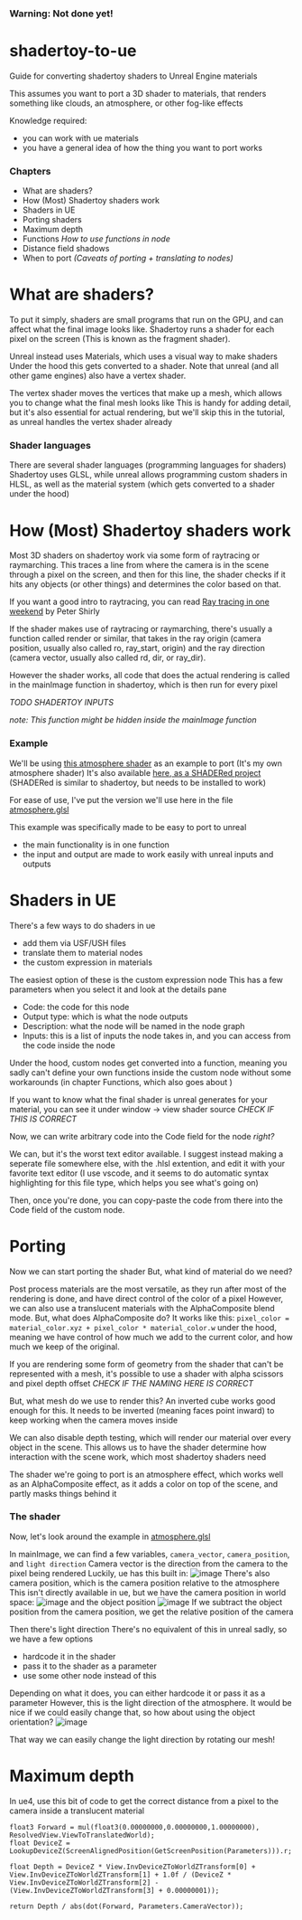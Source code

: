 ### Warning: Not done yet!


# shadertoy-to-ue
Guide for converting shadertoy shaders to Unreal Engine materials

This assumes you want to port a 3D shader to materials, that renders something like clouds, an atmosphere, or other fog-like effects

Knowledge required:
 - you can work with ue materials
 - you have a general idea of how the thing you want to port works

### Chapters
 * What are shaders?
 * How (Most) Shadertoy shaders work
 * Shaders in UE
 * Porting shaders
 * Maximum depth 
 * Functions *How to use functions in node*
 * Distance field shadows
 * When to port *(Caveats of porting + translating to nodes)*

# What are shaders?
To put it simply, shaders are small programs that run on the GPU, and can affect what the final image looks like.
Shadertoy runs a shader for each pixel on the screen (This is known as the fragment shader).

Unreal instead uses Materials, which uses a visual way to make shaders
Under the hood this gets converted to a shader.
Note that unreal (and all other game engines) also have a vertex shader.

The vertex shader moves the vertices that make up a mesh, which allows you to change what the final mesh looks like
This is handy for adding detail, but it's also essential for actual rendering, but we'll skip this in the tutorial, as unreal handles the vertex shader already

### Shader languages
There are several shader languages (programming languages for shaders)
Shadertoy uses GLSL, while unreal allows programming custom shaders in HLSL, as well as the material system (which gets converted to a shader under the hood)

# How (Most) Shadertoy shaders work
Most 3D shaders on shadertoy work via some form of raytracing or raymarching.
This traces a line from where the camera is in the scene through a pixel on the screen, and then for this line, the shader checks if it hits any objects (or other things) and determines the color based on that.

If you want a good intro to raytracing, you can read [Ray tracing in one weekend](https://raytracing.github.io/books/RayTracingInOneWeekend.html) by Peter Shirly

If the shader makes use of raytracing or raymarching, there's usually a function called render or similar, that takes in the ray origin (camera position, usually also called ro, ray_start, origin) and the ray direction (camera vector, usually also called rd, dir, or ray_dir).

However the shader works, all code that does the actual rendering is called in the mainImage function in shadertoy, which is then run for every pixel

*TODO SHADERTOY INPUTS*

*note: This function might be hidden inside the mainImage function*

### Example
We'll be using [this atmosphere shader](https://www.shadertoy.com/view/wlBXWK) as an example to port (It's my own atmosphere shader)
It's also available [here, as a SHADERed project](https://github.com/Dimev/atmosphere-shader) (SHADERed is similar to shadertoy, but needs to be installed to work)

For ease of use, I've put the version we'll use here in the file [atmosphere.glsl](https://github.com/Dimev/shadertoy-to-unreal-engine/blob/main/atmosphere.glsl)

This example was specifically made to be easy to port to unreal
 - the main functionality is in one function
 - the input and output are made to work easily with unreal inputs and outputs

# Shaders in UE
There's a few ways to do shaders in ue
 - add them via USF/USH files
 - translate them to material nodes
 - the custom expression in materials

The easiest option of these is the custom expression node
This has a few parameters when you select it and look at the details pane
 - Code: the code for this node
 - Output type: which is what the node outputs 
 - Description: what the node will be named in the node graph
 - Inputs: this is a list of inputs the node takes in, and you can access from the code inside the node

Under the hood, custom nodes get converted into a function, meaning you sadly can't define your own functions inside the custom node without some workarounds (in chapter Functions, which also goes about )

If you want to know what the final shader is unreal generates for your material, you can see it under window -> view shader source *CHECK IF THIS IS CORRECT*

Now, we can write arbitrary code into the Code field for the node
*right?*

We can, but it's the worst text editor available.
I suggest instead making a seperate file somewhere else, with the .hlsl extention, and edit it with your favorite text editor (I use vscode, and it seems to do automatic syntax highlighting for this file type, which helps you see what's going on)

Then, once you're done, you can copy-paste the code from there into the Code field of the custom node.

# Porting
Now we can start porting the shader
But, what kind of material do we need?

Post process materials are the most versatile, as they run after most of the rendering is done, and have direct control of the color of a pixel
However, we can also use a translucent materials with the AlphaComposite blend mode.
But, what does AlphaComposite do?
It works like this: `pixel_color = material_color.xyz + pixel_color * material_color.w` under the hood, meaning we have control of how much we add to the current color, and how much we keep of the original.

If you are rendering some form of geometry from the shader that can't be represented with a mesh, it's possible to use a shader with alpha scissors and pixel depth offset *CHECK IF THE NAMING HERE IS CORRECT*

But, what mesh do we use to render this?
An inverted cube works good enough for this. It needs to be inverted (meaning faces point inward) to keep working when the camera moves inside

We can also disable depth testing, which will render our material over every object in the scene.
This allows us to have the shader determine how interaction with the scene work, which most shadertoy shaders need

The shader we're going to port is an atmosphere effect, which works well as an AlphaComposite effect, as it adds a color on top of the scene, and partly masks things behind it

### The shader
Now, let's look around the example in [atmosphere.glsl](https://github.com/Dimev/shadertoy-to-unreal-engine/blob/main/atmosphere.glsl)

In mainImage, we can find a few variables, `camera_vector`, `camera_position`, and `light direction`
Camera vector is the direction from the camera to the pixel being rendered
Luckily, ue has this built in: ![image](https://user-images.githubusercontent.com/49782454/125177734-8aa52480-e1de-11eb-888d-cac63c036628.png)
There's also camera position, which is the camera position relative to the atmosphere
This isn't directly available in ue, but we have the camera position in world space: ![image](https://user-images.githubusercontent.com/49782454/125177756-bf18e080-e1de-11eb-8f16-eab80408253d.png)
and the object position ![image](https://user-images.githubusercontent.com/49782454/125177769-dbb51880-e1de-11eb-9c20-feb8c0c3e562.png)
If we subtract the object position from the camera position, we get the relative position of the camera

Then there's light direction
There's no equivalent of this in unreal sadly, so we have a few options
 - hardcode it in the shader
 - pass it to the shader as a parameter
 - use some other node instead of this

Depending on what it does, you can either hardcode it or pass it as a parameter
However, this is the light direction of the atmosphere. It would be nice if we could easily change that, so how about using the object orientation? ![image](https://user-images.githubusercontent.com/49782454/125177821-3e0e1900-e1df-11eb-9db2-3db33c30a73d.png)

That way we can easily change the light direction by rotating our mesh!

# Maximum depth
In ue4, use this bit of code to get the correct distance from a pixel to the camera inside a translucent material
```hlsl
float3 Forward = mul(float3(0.00000000,0.00000000,1.00000000), ResolvedView.ViewToTranslatedWorld);
float DeviceZ = LookupDeviceZ(ScreenAlignedPosition(GetScreenPosition(Parameters))).r;

float Depth = DeviceZ * View.InvDeviceZToWorldZTransform[0] + View.InvDeviceZToWorldZTransform[1] + 1.0f / (DeviceZ * View.InvDeviceZToWorldZTransform[2] - (View.InvDeviceZToWorldZTransform[3] + 0.00000001));

return Depth / abs(dot(Forward, Parameters.CameraVector));
```

